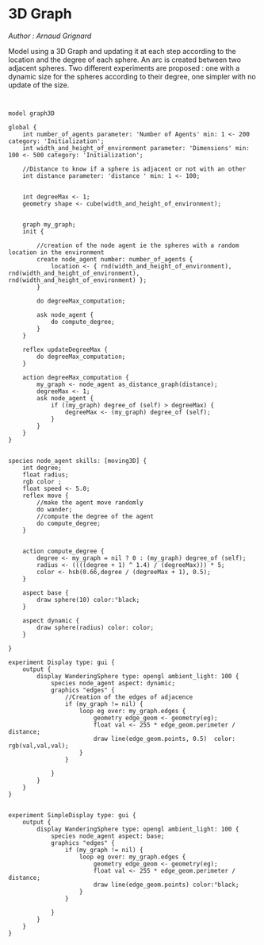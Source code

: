 [//]: # (keyword|operator_cube)
[//]: # (keyword|operator_as_distance_graph)
[//]: # (keyword|operator_degree_of)
[//]: # (keyword|operator_^)
[//]: # (keyword|operator_hsb)
[//]: # (keyword|operator_line)
[//]: # (keyword|skill_moving3D)
[//]: # (keyword|concept_Graph)
[//]: # (keyword|concept_3DDisplay)
[//]: # (keyword|concept_Skill)
# 3D Graph


_Author : Arnaud Grignard_

Model using a 3D Graph and updating it at each step according to the location and the degree of each sphere.  An arc is created between two adjacent spheres. Two different experiments are proposed : one with a dynamic size for the spheres according to their degree, one simpler with no update of the size.


```
  

model graph3D

global {
	int number_of_agents parameter: 'Number of Agents' min: 1 <- 200 category: 'Initialization';
	int width_and_height_of_environment parameter: 'Dimensions' min: 100 <- 500 category: 'Initialization';
	
	//Distance to know if a sphere is adjacent or not with an other
	int distance parameter: 'distance ' min: 1 <- 100;
	
	
	int degreeMax <- 1;
	geometry shape <- cube(width_and_height_of_environment);
	
	
	graph my_graph;
	init {
		
		//creation of the node agent ie the spheres with a random location in the environment
		create node_agent number: number_of_agents {
			location <- { rnd(width_and_height_of_environment), rnd(width_and_height_of_environment), rnd(width_and_height_of_environment) };
		}
		
		do degreeMax_computation;
		
		ask node_agent {
			do compute_degree;
		}
	}
	
	reflex updateDegreeMax {
		do degreeMax_computation;
	}

	action degreeMax_computation {
		my_graph <- node_agent as_distance_graph(distance);
		degreeMax <- 1;
		ask node_agent {
			if ((my_graph) degree_of (self) > degreeMax) {
				degreeMax <- (my_graph) degree_of (self);
			}
		}
	}
}


species node_agent skills: [moving3D] {
	int degree;
	float radius;
	rgb color ;
	float speed <- 5.0;
	reflex move {
		//make the agent move randomly
		do wander;
		//compute the degree of the agent
		do compute_degree;
	}
	
	
	action compute_degree {
		degree <- my_graph = nil ? 0 : (my_graph) degree_of (self);
		radius <- ((((degree + 1) ^ 1.4) / (degreeMax))) * 5;
		color <- hsb(0.66,degree / (degreeMax + 1), 0.5);
	}

    aspect base {
		draw sphere(10) color:°black;
	}
	
	aspect dynamic {
		draw sphere(radius) color: color;
	}

}

experiment Display type: gui {
	output {
		display WanderingSphere type: opengl ambient_light: 100 { 
			species node_agent aspect: dynamic;
			graphics "edges" {
				//Creation of the edges of adjacence
				if (my_graph != nil) {
					loop eg over: my_graph.edges {
						geometry edge_geom <- geometry(eg);
						float val <- 255 * edge_geom.perimeter / distance; 
						draw line(edge_geom.points, 0.5)  color: rgb(val,val,val);
					}
				}
				
			}
		}
	}
}


experiment SimpleDisplay type: gui {
	output {
		display WanderingSphere type: opengl ambient_light: 100 { 
			species node_agent aspect: base;
			graphics "edges" {
				if (my_graph != nil) {
					loop eg over: my_graph.edges {
						geometry edge_geom <- geometry(eg);
						float val <- 255 * edge_geom.perimeter / distance; 
						draw line(edge_geom.points) color:°black;
					}
				}
				
			}
		}
	}
}
```
